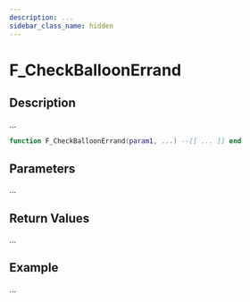 ```yaml
---
description: ...
sidebar_class_name: hidden
---
```


# F_CheckBalloonErrand

## Description

...

```lua
function F_CheckBalloonErrand(param1, ...) --[[ ... ]] end
```

## Parameters

...

## Return Values

...

## Example

...

